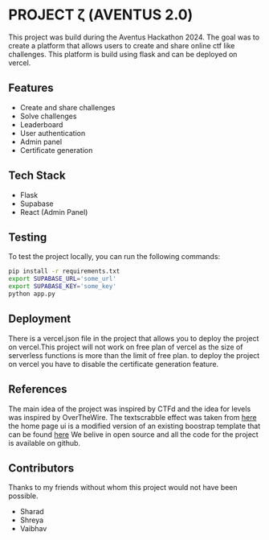 # PROJECT ζ (AVENTUS 2.0)

This project was build during the Aventus Hackathon 2024. The goal was to create a platform that allows users to create and share online ctf like challenges. This platform is build using flask and can be deployed on vercel.

## Features
- Create and share challenges
- Solve challenges
- Leaderboard
- User authentication
- Admin panel
- Certificate generation

## Tech Stack

- Flask
- Supabase
- React (Admin Panel)


## Testing
To test the project locally, you can run the following commands:
```bash
pip install -r requirements.txt
export SUPABASE_URL='some_url'
export SUPABASE_KEY='some_key'
python app.py
```

## Deployment

There is a vercel.json file in the project that allows you to deploy the project on vercel.This project will not work on free plan of vercel as the size of serverless functions is more than the limit of free plan. to deploy the project on vercel you have to disable the certificate generation feature.

## References

The main idea of the project was inspired by CTFd and the idea for levels was inspired by OverTheWire.
The textscrabble effect was taken from [here](https://codepen.io/soulwire/pen/mEMPrK) the home page ui is a modified version of an existing boostrap template that can be found [here](https://htmltemplates.co/) We belive in open source and all the code for the project is available on github.

## Contributors
Thanks to my friends without whom this project would not have been possible.
- Sharad
- Shreya
- Vaibhav